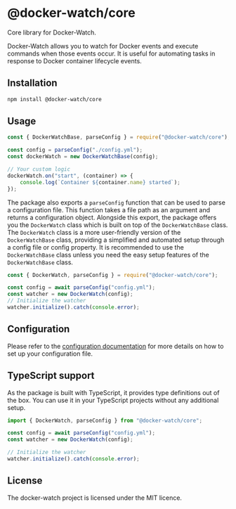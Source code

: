# @docker-watch/core

Core library for Docker-Watch.

Docker-Watch allows you to watch for Docker events and execute commands when those events occur. It is useful for automating tasks in response to Docker container lifecycle events.

## Installation

```bash
npm install @docker-watch/core
```

## Usage

```javascript
const { DockerWatchBase, parseConfig } = require("@docker-watch/core");

const config = parseConfig("./config.yml");
const dockerWatch = new DockerWatchBase(config);

// Your custom logic
dockerWatch.on("start", (container) => {
    console.log(`Container ${container.name} started`);
});
```

The package also exports a `parseConfig` function that can be used to parse a configuration file. This function takes a file path as an argument and returns a configuration object. Alongside this export, the package offers you the `DockerWatch` class which is built on top of the `DockerWatchBase` class. The `DockerWatch` class is a more user-friendly version of the `DockerWatchBase` class, providing a simplified and automated setup through a config file or config property. It is recommended to use the `DockerWatchBase` class unless you need the easy setup features of the `DockerWatchBase` class.

```javascript
const { DockerWatch, parseConfig } = require("@docker-watch/core");

const config = await parseConfig("config.yml");
const watcher = new DockerWatch(config);
// Initialize the watcher
watcher.initialize().catch(console.error);
```

## Configuration

Please refer to the [configuration documentation](https://github.com/TheDogHusky/docker-watch?tab=readme-ov-file#configuration) for more details on how to set up your configuration file.

## TypeScript support

As the package is built with TypeScript, it provides type definitions out of the box. You can use it in your TypeScript projects without any additional setup.

```typescript
import { DockerWatch, parseConfig } from "@docker-watch/core";

const config = await parseConfig("config.yml");
const watcher = new DockerWatch(config);

// Initialize the watcher
watcher.initialize().catch(console.error);
```

## License

The docker-watch project is licensed under the MIT licence.
